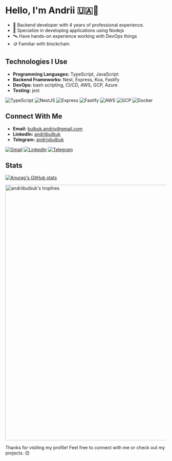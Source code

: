 # Hello, I'm Andrii 🇺🇦👋

- 🔭 Backend developer with 4 years of professional experience.
- 🌱 Specialize in developing applications using Nodejs
- 🛰️ Have hands-on experience working with DevOps things
- 🪙 Familiar with blockchain

## Technologies I Use

- **Programming Languages:** TypeScript, JavaScript
- **Backend Frameworks:** Nest, Express, Koa, Fastify
- **DevOps:** bash scripting, CI/CD, AWS, GCP, Azure
- **Testing:** jest

![TypeScript](https://img.shields.io/badge/TypeScript-%23007ACC.svg?style=for-the-badge&logo=typescript&logoColor=white)
![NestJS](https://img.shields.io/badge/NestJS-E0234E?style=for-the-badge&logo=nestjs&logoColor=white)
![Express](https://img.shields.io/badge/Express.js-404D59?style=for-the-badge)
![Fastify](https://img.shields.io/badge/Fastify-202020?style=for-the-badge&logo=fastify&logoColor=white)
![AWS](https://img.shields.io/badge/AWS-%23FF9900.svg?style=for-the-badge&logo=amazon-aws&logoColor=white)
![GCP](https://img.shields.io/badge/Google%20Cloud-%234285F4.svg?style=for-the-badge&logo=google-cloud&logoColor=white)
![Docker](https://img.shields.io/badge/Docker-%230db7ed.svg?style=for-the-badge&logo=docker&logoColor=white)

## Connect With Me

- **Email:** <bulbuk.andriy@gmail.com>
- **LinkedIn:** [andriibulbuk](https://www.linkedin.com/in/andrii-bulbuk-2b9707228/)
- **Telegram:** [andriybulbuk](https://t.me/andriybulbuk)

[![Gmail](https://img.shields.io/badge/-Gmail-c14438?style=flat-square&logo=Gmail&logoColor=white)](mailto:bulbuk.andriy@gmail.com)
[![LinkedIn](https://img.shields.io/badge/-LinkedIn-blue?style=flat-square&logo=Linkedin&logoColor=white&link=https://www.linkedin.com/in/andrii-bulbuk-2b9707228/)](https://www.linkedin.com/in/andrii-bulbuk-2b9707228/)
[![Telegram](https://img.shields.io/badge/-Telegram-0088cc?style=flat-square&logo=Telegram&logoColor=white&link=https://t.me/andriybulbuk)](https://t.me/andriybulbuk)

## Stats

[![Anurag's GitHub stats](https://github-readme-stats.vercel.app/api?username=andriibulbuk&show_icons=true&theme=radical)](https://github.com/andriibulbuk/github-readme-stats)
<p>
  <img src="https://github-profile-trophy.vercel.app/?username=andriibulbuk&theme=monokai&title=MultiLanguage,Repositories,PullRequest,Commits" alt="andriibulbuk's trophies" width="800">
</p>



Thanks for visiting my profile! Feel free to connect with me or check out my projects. 😊
